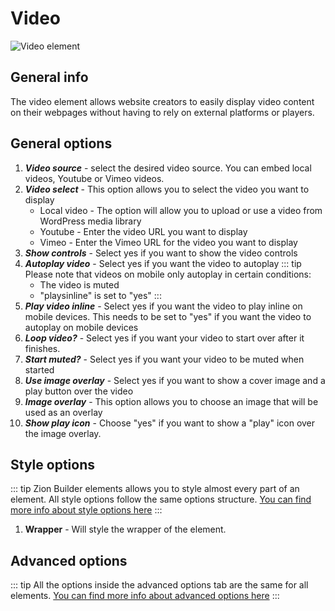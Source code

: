 # Video

![Video element](/assets/images/elements/video.png)

## General info

The video element allows website creators to easily display video content on their webpages without having to rely on external platforms or players.

## General options

1. ***Video source*** - select the desired video source. You can embed local videos, Youtube or Vimeo videos.
2. ***Video select*** - This option allows you to select the video you want to display
    - Local video - The option will allow you to upload or use a video from WordPress media library
    - Youtube - Enter the video URL you want to display
    - Vimeo - Enter the Vimeo URL for the video you want to display
3. ***Show controls*** - Select yes if you want to show the video controls
4. ***Autoplay video*** - Select yes if you want the video to autoplay
    ::: tip
    Please note that videos on mobile only autoplay in certain conditions:
    - The video is muted
    - "playsinline" is set to "yes"
    :::
5. ***Play video inline*** - Select yes if you want the video to play inline on mobile devices. This needs to be set to "yes" if you want the video to autoplay on mobile devices
6. ***Loop video?*** - Select yes if you want your video to start over after it finishes.
7. ***Start muted?*** - Select yes if you want your video to be muted when started
8. ***Use image overlay*** - Select yes if you want to show a cover image and a play button over the video
9. ***Image overlay*** - This option allows you to choose an image that will be used as an overlay
10. ***Show play icon*** - Choose "yes" if you want to show a "play" icon over the image overlay.

## Style options

::: tip
Zion Builder elements allows you to style almost every part of an element. All style options follow the same options structure. [You can find more info about style options here](/features/element-styles)
:::

1. **Wrapper** - Will style the wrapper of the element.

## Advanced options

::: tip
All the options inside the advanced options tab are the same for all elements. [You can find more info about advanced options here](/features/advanced-options)
:::
